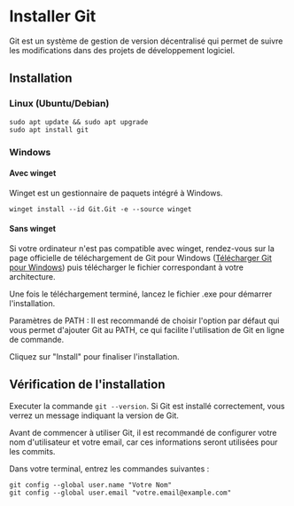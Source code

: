 # Installer Git
Git est un système de gestion de version décentralisé  qui permet de suivre les modifications dans des projets de développement logiciel. 

## Installation

### Linux (Ubuntu/Debian)
```
sudo apt update && sudo apt upgrade
sudo apt install git
```

### Windows

#### Avec winget

Winget est un gestionnaire de paquets intégré à Windows.

`winget install --id Git.Git -e --source winget` 

#### Sans winget

Si votre ordinateur n'est pas compatible avec winget, rendez-vous sur la page officielle de téléchargement de Git pour Windows ([Télécharger Git pour Windows](https://git-scm.com/downloads/win)) puis télécharger le fichier correspondant à votre architecture.

Une fois le téléchargement terminé, lancez le fichier .exe pour démarrer l'installation.

Paramètres de PATH : Il est recommandé de choisir l'option par défaut qui vous permet d'ajouter Git au PATH, ce qui facilite l'utilisation de Git en ligne de commande.

Cliquez sur "Install" pour finaliser l'installation.

## Vérification de l'installation 

Executer la commande `git --version`. Si Git est installé correctement, vous verrez un message indiquant la version de Git.

Avant de commencer à utiliser Git, il est recommandé de configurer votre nom d'utilisateur et votre email, car ces informations seront utilisées pour les commits.

Dans votre terminal, entrez les commandes suivantes :

```
git config --global user.name "Votre Nom"
git config --global user.email "votre.email@example.com"
```